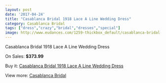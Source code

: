 ```yaml
---
layout: post
date: '2017-04-24'
title: "Casablanca Bridal 1918 Lace A Line Wedding Dress"
category: Casablanca Bridal
tags: ["dress","crazy","bridal","dresses","special"]
image: http://www.eudances.com/1259-thickbox_default/casablanca-bridal-1918-lace-a-line-wedding-dress.jpg
---
```

Casablanca Bridal 1918 Lace A Line Wedding Dress

On Sales: **$373.99**
<a href="https://www.eudances.com/en/casablanca-bridal/446-casablanca-bridal-1918-lace-a-line-wedding-dress.html"><amp-img layout="responsive" width="600" height="600" src="//www.eudances.com/1259-thickbox_default/casablanca-bridal-1918-lace-a-line-wedding-dress.jpg" alt="Casablanca Bridal 1918 Lace A Line Wedding Dress 0" /></a>
<a href="https://www.eudances.com/en/casablanca-bridal/446-casablanca-bridal-1918-lace-a-line-wedding-dress.html"><amp-img layout="responsive" width="600" height="600" src="//www.eudances.com/1261-thickbox_default/casablanca-bridal-1918-lace-a-line-wedding-dress.jpg" alt="Casablanca Bridal 1918 Lace A Line Wedding Dress 1" /></a>
<a href="https://www.eudances.com/en/casablanca-bridal/446-casablanca-bridal-1918-lace-a-line-wedding-dress.html"><amp-img layout="responsive" width="600" height="600" src="//www.eudances.com/1260-thickbox_default/casablanca-bridal-1918-lace-a-line-wedding-dress.jpg" alt="Casablanca Bridal 1918 Lace A Line Wedding Dress 2" /></a>

Buy it: [Casablanca Bridal 1918 Lace A Line Wedding Dress](https://www.eudances.com/en/casablanca-bridal/446-casablanca-bridal-1918-lace-a-line-wedding-dress.html "Casablanca Bridal 1918 Lace A Line Wedding Dress")

View more: [Casablanca Bridal](https://www.eudances.com/en/4-casablanca-bridal "Casablanca Bridal")